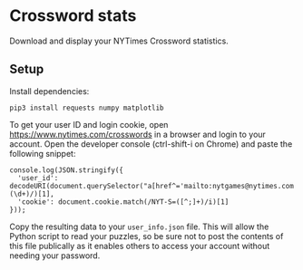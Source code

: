 # Crossword stats

Download and display your NYTimes Crossword statistics.

## Setup

Install dependencies:

    pip3 install requests numpy matplotlib


To get your user ID and login cookie,
open https://www.nytimes.com/crosswords in a browser and login to your account.
Open the developer console (ctrl-shift-i on Chrome)
and paste the following snippet:

```
console.log(JSON.stringify({
  'user_id': decodeURI(document.querySelector("a[href^='mailto:nytgames@nytimes.com']").href).match(/Regi%3A (\d+)/)[1],
  'cookie': document.cookie.match(/NYT-S=([^;]+)/i)[1]
}));
```

Copy the resulting data to your `user_info.json` file.
This will allow the Python script to read your puzzles,
so be sure not to post the contents of this file publically as it enables
others to access your account without needing your password.

